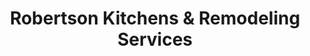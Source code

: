 ---
title: "Robertson Kitchens & Remodeling Services"
url: /erie/robertson-kitchens-and-remodeling-services/
shop: kitchen
---